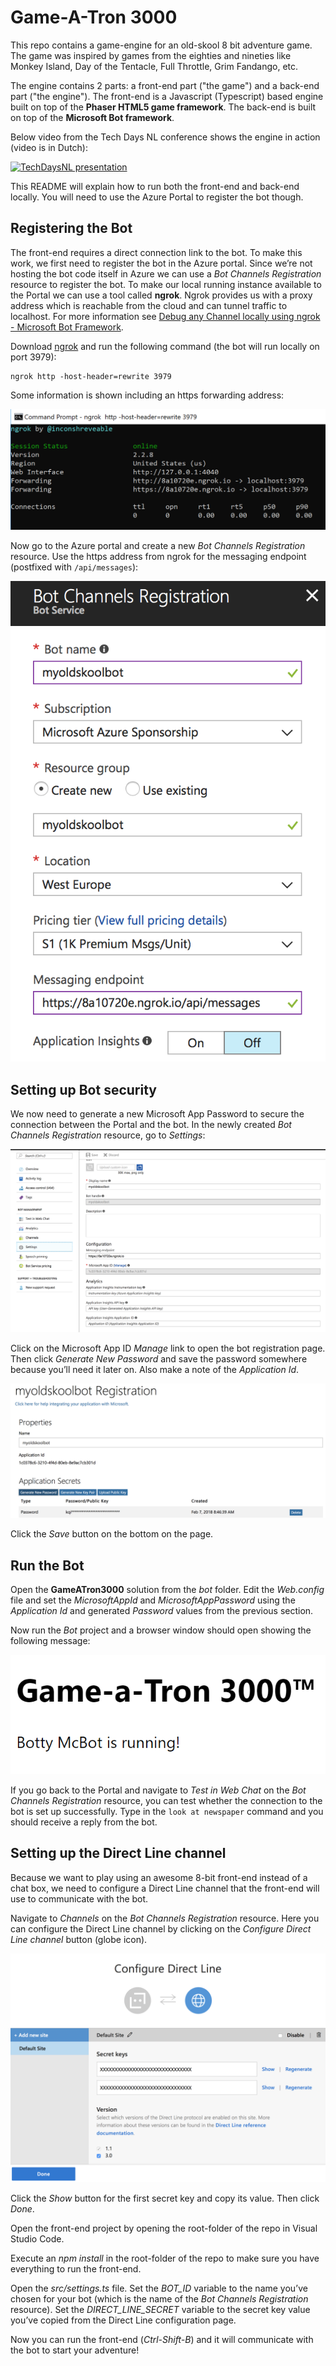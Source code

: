 # Game-A-Tron 3000
This repo contains a game-engine for an old-skool 8 bit adventure game. The game was inspired by games from the eighties and nineties like Monkey Island, Day of the Tentacle, Full Throttle, Grim Fandango, etc.

The engine contains 2 parts: a front-end part ("the game") and a back-end part ("the engine"). 
The front-end is a Javascript (Typescript) based engine built on top of the **Phaser HTML5 game framework**.
The back-end is built on top of the **Microsoft Bot framework**.

Below video from the Tech Days NL conference shows the engine in action (video is in Dutch):

[![TechDaysNL presentation](https://img.youtube.com/vi/0ZAaik-S9n8/0.jpg)](https://youtu.be/0ZAaik-S9n8?t=6m50s)

This README will explain how to run both the front-end and back-end locally. You will need to use the Azure Portal to register the bot though.

## Registering the Bot
The front-end requires a direct connection link to the bot. To make this work, we first need to register the bot in the Azure portal.
Since we’re not hosting the bot code itself in Azure we can use a *Bot Channels Registration* resource to register the bot. To make our local running instance available to the Portal we can use a tool called **ngrok**. Ngrok provides us with a proxy address which is reachable from the cloud and can tunnel traffic to localhost. For more information see [Debug any Channel locally using ngrok - Microsoft Bot Framework](https://blog.botframework.com/2017/10/19/debug-channel-locally-using-ngrok/).

Download [ngrok](https://ngrok.com) and run the following command (the bot will run locally on port 3979):

```
ngrok http -host-header=rewrite 3979
```

Some information is shown including an https forwarding address:

![](images/ngrok.png)

Now go to the Azure portal and create a new *Bot Channels Registration* resource. Use the https address from ngrok for the messaging endpoint (postfixed with `/api/messages`):

![](images/botchannelsregistration.png)


## Setting up Bot security
We now need to generate a new Microsoft App Password to secure the connection between the Portal and the bot.
In the newly created *Bot Channels Registration* resource, go to *Settings*:

![](images/botchannelssettings.png)

Click on the Microsoft App ID *Manage* link to open the bot registration page. Then click *Generate New Password* and save the password somewhere because you’ll need it later on. Also make a note of the *Application Id*.

![](images/microsoftappid.png)

Click the *Save* button on the bottom on the page.

## Run the Bot
Open the **GameATron3000** solution from the *bot* folder. Edit the *Web.config* file and set the *MicrosoftAppId* and *MicrosoftAppPassword* using the *Application Id* and generated *Password* values from the previous section.

Now run the *Bot* project and a browser window should open showing the following message:

![](images/server.png)

If you go back to the Portal and navigate to *Test in Web Chat* on the *Bot Channels Registration* resource, you can test whether the connection to the bot is set up successfully. Type in the `look at newspaper` command and you should receive a reply from the bot.

## Setting up the Direct Line channel
Because we want to play using an awesome 8-bit front-end instead of a chat box, we need to configure a Direct Line channel that the front-end will use to communicate with the bot.

Navigate to *Channels* on the *Bot Channels Registration* resource. Here you can configure the Direct Line channel by clicking on the *Configure Direct Line channel* button (globe icon). 

![](images/directline.png)

Click the *Show* button for the first secret key and copy its value. Then click *Done*.

Open the front-end project by opening the root-folder of the repo in Visual Studio Code. 

Execute an *npm install* in the root-folder of the repo to make sure you have everything to run the front-end.

Open the *src/settings.ts* file.
Set the *BOT_ID* variable to the name you’ve chosen for your bot (which is the name of the *Bot Channels Registration* resource).
Set the *DIRECT_LINE_SECRET* variable to the secret key value you’ve copied from the Direct Line configuration page.

Now you can run the front-end (*Ctrl-Shift-B*) and it will communicate with the bot to start your adventure!



